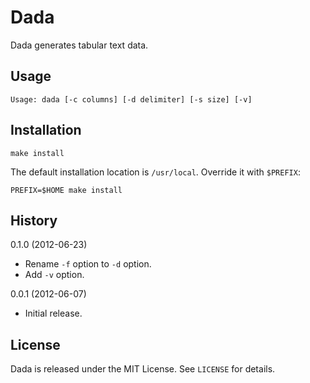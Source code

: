 Dada
====

Dada generates tabular text data.


Usage
-----

    Usage: dada [-c columns] [-d delimiter] [-s size] [-v]


Installation
------------

    make install

The default installation location is `/usr/local`. Override it with `$PREFIX`:

    PREFIX=$HOME make install


History
-------

0.1.0 (2012-06-23)
  - Rename `-f` option to `-d` option.
  - Add `-v` option.

0.0.1 (2012-06-07)
  - Initial release.


License
-------

Dada is released under the MIT License. See `LICENSE` for details.
